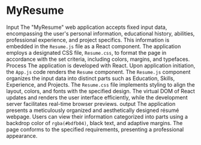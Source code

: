 # MyResume
Input
The "MyResume" web application accepts fixed input data, encompassing the user's personal information, educational history, abilities, professional experience, and project specifics. This information is embedded in the `Resume.js` file as a React component. The application employs a designated CSS file, `Resume.css`, to format the page in accordance with the set criteria, including colors, margins, and typefaces.
Process
The application is developed with React. Upon application initiation, the `App.js` code renders the `Resume` component. The `Resume.js` component organizes the input data into distinct parts such as Education, Skills, Experience, and Projects. The `Resume.css` file implements styling to align the layout, colors, and fonts with the specified design. The virtual DOM of React updates and renders the user interface efficiently, while the development server facilitates real-time browser previews.
output
The application presents a meticulously organized and aesthetically designed résumé webpage. Users can view their information categorized into parts using a backdrop color of `rgba(#bdfb04)`, black text, and adaptive margins. The page conforms to the specified requirements, presenting a professional appearance.
